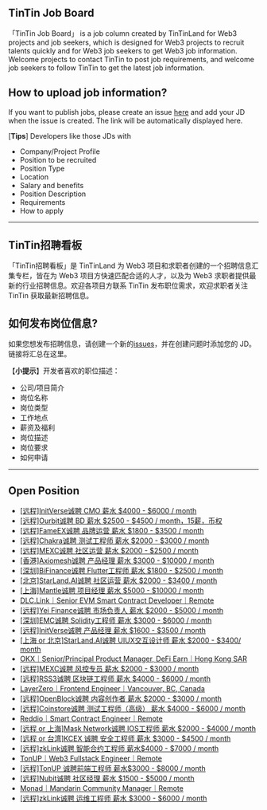 ## TinTin Job Board

「TinTin Job Board」 is a job column created by TinTinLand for Web3 projects and job seekers, which is designed for Web3 projects to recruit talents quickly and for Web3 job seekers to get Web3 job information. Welcome projects to contact TinTin to post job requirements, and welcome job seekers to follow TinTin to get the latest job information.

## How to upload job information?

If you want to publish jobs, please create an issue [here](https://github.com/OurTinTinLand/TinTin-Job-Board/issues) and add your JD when the issue is created. The link will be automatically displayed here.

[**Tips**] Developers like those JDs with

- Company/Project Profile
- Position to be recruited
- Position Type
- Location
- Salary and benefits
- Position Description
- Requirements
- How to apply

---

## TinTin招聘看板

「TinTin招聘看板」是 TinTinLand 为 Web3 项目和求职者创建的一个招聘信息汇集专栏，皆在为 Web3 项目方快速匹配合适的人才，以及为 Web3 求职者提供最新的行业招聘信息。欢迎各项目方联系 TinTin 发布职位需求，欢迎求职者关注 TinTin 获取最新招聘信息。

## 如何发布岗位信息?

如果您想发布招聘信息，请创建一个新的[issues](https://github.com/OurTinTinLand/TinTin-Job-Board/issues)，并在创建问题时添加您的 JD。链接将汇总在这里。

【**小提示**】开发者喜欢的职位描述：

- 公司/项目简介
- 岗位名称
- 岗位类型
- 工作地点
- 薪资及福利
- 岗位描述
- 岗位要求
- 如何申请

---

## Open Position

- [[远程]InitVerse诚聘 CMO 薪水 $4000 - $6000 / month](https://github.com/OurTinTinLand/TinTin-Job-Board/issues/29)
- [[远程]Ourbit诚聘 BD 薪水 $2500 - $4500 / month，15薪，币权](https://github.com/OurTinTinLand/TinTin-Job-Board/issues/28)
- [[远程]FameEX诚聘 品牌运营 薪水 $1800 - $3500 / month](https://github.com/OurTinTinLand/TinTin-Job-Board/issues/27)
- [[远程]Chakra诚聘 测试工程师 薪水 $2000 - $3000 / month](https://github.com/OurTinTinLand/TinTin-Job-Board/issues/26)
- [[远程]MEXC诚聘 社区运营 薪水 $2000 - $2500 / month](https://github.com/OurTinTinLand/TinTin-Job-Board/issues/21)
- [[香港]Axiomesh诚聘 产品经理 薪水 $3000 - $10000 / month](https://github.com/OurTinTinLand/TinTin-Job-Board/issues/22)
- [[深圳]BiFinance诚聘 Flutter工程师 薪水 $1800 - $2500 / month](https://github.com/OurTinTinLand/TinTin-Job-Board/issues/23)
- [[北京]StarLand.AI诚聘 社区运营 薪水 $2000 - $3400 / month](https://github.com/OurTinTinLand/TinTin-Job-Board/issues/24)
- [[上海]Mantle诚聘 项目经理 薪水 $5000 - $10000 / month](https://github.com/OurTinTinLand/TinTin-Job-Board/issues/25)
- [DLC.Link｜Senior EVM Smart Contract Developer｜Remote](https://github.com/OurTinTinLand/TinTin-Job-Board/issues/20)
- [[远程]Yei Finance诚聘 市场负责人 薪水 $2000 - $5000 / month](https://github.com/OurTinTinLand/TinTin-Job-Board/issues/19)
- [[深圳]EMC诚聘 Solidity工程师 薪水 $3000 - $6000 / month](https://github.com/OurTinTinLand/TinTin-Job-Board/issues/18)
- [[远程]InitVerse诚聘 产品经理 薪水 $1600 - $3500 / month](https://github.com/OurTinTinLand/TinTin-Job-Board/issues/17)
- [[上海 or 北京]StarLand.AI诚聘 UIUX交互设计师 薪水 $2000 - $3400/ month](https://github.com/OurTinTinLand/TinTin-Job-Board/issues/16)
- [OKX｜Senior/Principal Product Manager, DeFi Earn｜Hong Kong SAR](https://github.com/OurTinTinLand/TinTin-Job-Board/issues/15)
- [[远程]MEXC诚聘 风控专员 薪水 $2000 - $3000 / month](https://github.com/OurTinTinLand/TinTin-Job-Board/issues/14)
- [[远程]RSS3诚聘 区块链工程师 薪水 $4000 - $6000 / month](https://github.com/OurTinTinLand/TinTin-Job-Board/issues/13)
- [LayerZero｜Frontend Engineer｜Vancouver, BC, Canada](https://github.com/OurTinTinLand/TinTin-Job-Board/issues/12)
- [[远程]OpenBlock诚聘 内容创作者 薪水 $2000 - $3000 / month](https://github.com/OurTinTinLand/TinTin-Job-Board/issues/1#issue-2289428717)
- [[远程]Coinstore诚聘 测试工程师（高级） 薪水 $4000 - $6000 / month](https://github.com/OurTinTinLand/TinTin-Job-Board/issues/2#issue-2290656749)
- [Reddio｜Smart Contract Engineer｜Remote](https://github.com/OurTinTinLand/TinTin-Job-Board/issues/3)
- [[远程 or 上海]Mask Network诚聘 IOS工程师 薪水 $2000 - $4000 / month](https://github.com/OurTinTinLand/TinTin-Job-Board/issues/4)
- [[远程 or 台湾]KCEX 诚聘 安全工程师 薪水 $3000 - $4500 / month](https://github.com/OurTinTinLand/TinTin-Job-Board/issues/5)
- [[远程]zkLink诚聘 智能合约工程师 薪水$4000 - $7000 / month](https://github.com/OurTinTinLand/TinTin-Job-Board/issues/6)
- [TonUP｜Web3 Fullstack Engineer｜Remote](https://github.com/OurTinTinLand/TinTin-Job-Board/issues/7)
- [[远程]TonUP 诚聘前端工程师 薪水$3000 - $8000 / month](https://github.com/OurTinTinLand/TinTin-Job-Board/issues/8)
- [[远程]Nubit诚聘 社区经理 薪水 $1500 - $5000 / month](https://github.com/OurTinTinLand/TinTin-Job-Board/issues/9)
- [Monad｜Mandarin Community Manager｜Remote](https://github.com/OurTinTinLand/TinTin-Job-Board/issues/10)
- [[远程]zkLink诚聘 运维工程师 薪水 $3000 - $6000 / month](https://github.com/OurTinTinLand/TinTin-Job-Board/issues/11)
